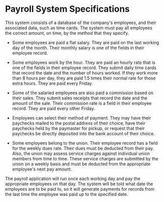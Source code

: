 Payroll System Specifications
=============================
This system consists of a database of the company's employees, and their associated data, such as time cards.
The system must pay all employees the correct amount, on time, by the method that they specify.

*   Some employees are paid a flat salary. They are paid on the last working day of the month.
    Their monthly salary is one of the fields in their employee record.

*   Some employees work by the hour. They are paid an hourly rate that is one of the fields in their employee record.
    They submit daily time cards that record the date and the number of hours worked.
    If they work more than 8 hours per day, they are paid 1.5 times their normal rate for those extra hours.
    They are paid every Friday.

*   Some of the salaried employees are also paid a commission based on their sales.
    They submit sales receipts that record the date and the amount of the sale.
    Their commission rate is a field in their employee record.
    They are paid every other Friday.

*   Employees can select their method of payment.
    They may have their paychecks mailed to the postal address of their choice,
    have their paychecks held by the paymaster for pickup,
    or request that their paychecks be directly deposited into the bank account of their choice.

*   Some employees belong to the union. Their employee record has a field for the weekly dues rate.
    Their dues must be deducted from their pay.
    Also, the union may assess service charges against individual union members from time to time.
    These service charges are submitted by the union on a weekly basis and must be deducted
    from the appropriate employee's next pay amount.

The payroll application will run once each working day and pay the appropriate employees on that day.
The system will be told what date the employees are to be paid to,
so it will generate payments for records from the last time the employee was paid up to the specified date.